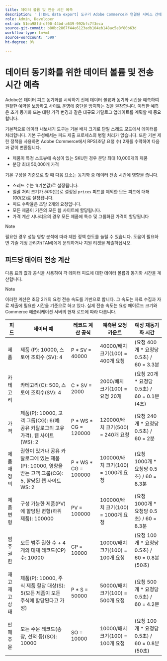 ```yaml
---
title: 데이터 볼륨 및 전송 시간 예측
description: ' [!DNL data export] 도구가 Adobe Commerce과 연결된 서비스 간에 피드 데이터를 동기화하는 데 필요한 데이터 볼륨과 전송 시간을 예상하는 방법에 대해 알아봅니다.'
role: Admin, Developer
exl-id: 51ea98fd-cf90-44bd-a639-992bfc7f3eca
source-git-commit: b80bc2867f44e6123adb104eb148ac5e8f80b63d
workflow-type: tm+mt
source-wordcount: '599'
ht-degree: 0%

---
```


# 데이터 동기화를 위한 데이터 볼륨 및 전송 시간 예측

Adobe은 데이터 피드 동기화를 시작하기 전에 데이터 볼륨과 동기화 시간을 예측하여 원활한 예약을 보장하고 사이트 운영에 중단을 방지하는 것을 권장합니다. 이러한 예측은 초기 동기화 또는 대량 가격 변경과 같은 대규모 카탈로그 업데이트를 계획할 때 중요합니다.

기본적으로 데이터 내보내기 도구는 기본 배치 크기로 단일 스레드 모드에서 데이터를 처리합니다. 기본 구성에서는 피드 제출 프로세스의 병렬 처리가 없습니다. 또한 기본 제한 정책을 사용하면 Adobe Commerce에서 RPS(초당 요청 수) 2개를 수락하여 다음과 같이 변환됩니다.

- 제품이 특정 스토뷰에 속성이 있는 SKU인 경우 분당 최대 10,000개의 제품
- 분당 최대 50,000개 가격

기본 구성을 기준으로 할 때 다음 요소는 동기화 중 데이터 전송 시간에 영향을 줍니다.

- 스레드 수는 1(기본값)로 설정됩니다.
- 일괄 처리 크기가 _500_(으)로 설정된 `prices` 피드를 제외한 모든 피드에 대해 _100_(으)로 설정됩니다.
- 피드 수락율은 초당 2개의 요청입니다.
- 모든 제품이 기존의 모든 웹 사이트에 할당됩니다.
- 가격 계산 시나리오의 경우 모든 제품에 특수 및 그룹화된 가격이 할당됩니다

>[!NOTE]
>
>필요한 경우 성능 영향 분석에 따라 제한 정책 한도를 늘릴 수 있습니다. 도움이 필요하면 기술 계정 관리자(TAM)에게 문의하거나 지원 티켓을 제출하십시오.

## 피드당 데이터 전송 계산

다음 표의 값과 공식을 사용하여 각 데이터 피드에 대한 데이터 볼륨과 동기화 시간을 계산합니다.

>[!NOTE]
>
>이러한 계산은 초당 2개의 요청 전송 속도를 기반으로 합니다. 그 속도는 자료 수집과 자료 제출에 필요한 시간을 기준으로 하고 있다. 실제 전송 속도는 요청 페이로드 크기와 Commerce 애플리케이션 서버의 현재 로드에 따라 다릅니다.

| 피드 | 데이터 예 | 레코드 계산 공식 | 예측된 요청 카운트 | 예상 재동기화 시간 |
| --- | --- | --- | --- | --- |
| 제품 | 제품 (P): 10000, 스토어 조회수 (SV): 4 | P * SV = 40000 | 40000/배치 크기(100) = 400개 요청 | (요청 400개 * 요청당 0.5초) / 60 = 3.3분 |
| 카테고리 | 카테고리(C): 500, 스토어 조회수(SV): 4 | C * SV = 2000 | 2000/배치 크기(100) = 요청 20개 | (요청 20개 * 요청당 0.5초) / 60 = 0.1분 (4초) |
| 가격 | 제품(P): 10000, 고객 그룹(CG): 6(예: 공유 카탈로그의 고유 가격), 웹 사이트(WS): 2 | P \* WS * CG = 120000 | 120000/배치 크기(500) = 240개 요청 | (요청 240개 * 요청당 0.5초) / 60 = 2분 |
| 제품 재정의 | 권한이 있거나 공유 카탈로그에 있는 제품(P): 10000, 영향을 받는 고객 그룹(CG): 5, 할당된 웹 사이트 WS: 2 | P \* WS * CG = 100000 | 100000/배치 크기(100) = 1000개 요청 | (요청 1000개 * 요청당 0.5초) / 60 = 8.3분 |
| 제품 변형 | 구성 가능한 제품(PV)에 할당된 변형(하위 제품): 100000 | PV = 100000 | 100000/배치 크기(100) = 1000개 요청 | (요청 1000개 * 요청당 0.5초) / 60 = 8.3분 |
| 범주 권한 | 모든 범주 권한 수 + 4개의 대체 레코드(CP) 수: 10000 | CP = 10000 | 10000/배치 크기(100) = 100개 요청 | (요청 100개 * 요청당 0.5초) / 60 = 0.8분 (50초) |
| 재고 재고 상태 | 제품(P): 10000, 주식 제품 할당 대상(S): 5(모든 제품이 모든 주식에 할당된다고 가정) | P * S = 50000 | 50000/배치 크기(100) = 500개 요청 | (요청 500개 * 요청당 0.5초) / 60 = 4.2분 |
| 판매 주문 | 모든 주문 레코드(송장, 선적 등)(SO): 10000 | SO = 10000 | 10000/배치 크기(100) = 100개 요청 | (요청 100개 * 요청당 0.5초) / 60 = 0.8분 (50초) |
